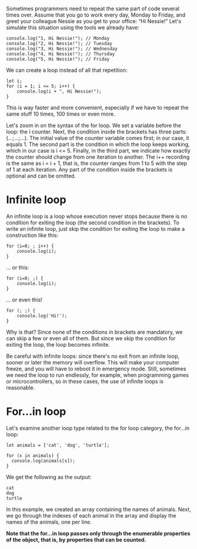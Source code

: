 Sometimes programmers need to repeat the same part of code several times over. Assume that you go to work every day, Monday to Friday, and greet your colleague Nessie as you get to your office: “Hi Nessie!” Let's simulate this situation using the tools we already have:
```
console.log("1, Hi Nessie!"); // Monday
console.log("2, Hi Nessie!"); // Tuesday
console.log("3, Hi Nessie!"); // Wednesday
console.log("4, Hi Nessie!"); // Thursday
console.log("5, Hi Nessie!"); // Friday
```
We can create a loop instead of all that repetition:
```
let i;
for (i = 1; i <= 5; i++) {
    console.log(i + ", Hi Nessie!");
}
```
This is way faster and more convenient, especially if we have to repeat the same stuff 10 times, 100 times or even more.

Let's zoom in on the syntax of the for loop. We set a variable before the loop: the i counter. Next, the condition inside the brackets has three parts: (...;...;...). The initial value of the counter variable comes first; in our case, it equals 1. The second part is the condition in which the loop keeps working, which in our case is i <= 5. Finally, in the third part, we indicate how exactly the counter should change from one iteration to another. The i++ recording is the same as i = i + 1, that is, the counter ranges from 1 to 5 with the step of 1 at each iteration. Any part of the condition inside the brackets is optional and can be omitted.

# Infinite loop
An infinite loop is a loop whose execution never stops because there is no condition for exiting the loop (the second condition in the brackets). To write an infinite loop, just skip the condition for exiting the loop to make a construction like this:
```
for (i=0; ; i++) {
    console.log(i);
}
```
... or this:
```
for (i=0; ;) {
    console.log(i);
}
```
... or even this!
```
for (; ;) {
    console.log('Hi!');
}
```
Why is that? Since none of the conditions in brackets are mandatory, we can skip a few or even all of them. But since we skip the condition for exiting the loop, the loop becomes infinite.

Be careful with infinite loops: since there's no exit from an infinite loop, sooner or later the memory will overflow. This will make your computer freeze, and you will have to reboot it in emergency mode. Still, sometimes we need the loop to run endlessly, for example, when programming games or microcontrollers, so in these cases, the use of infinite loops is reasonable.

# For...in loop
Let's examine another loop type related to the for loop category, the for...in loop:
```
let animals = ['cat', 'dog', 'turtle'];

for (x in animals) {
  console.log(animals[x]);
}
```
We get the following as the output:
```
cat
dog
turtle
```
In this example, we created an array containing the names of animals. Next, we go through the indexes of each animal in the array and display the names of the animals, one per line.

**Note that the for...in loop passes only through the enumerable properties of the object, that is, by properties that can be counted.**
